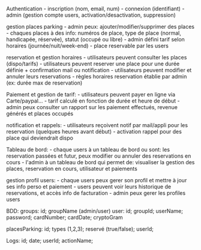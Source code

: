 Authentication
    - inscription (nom, email, num)
    - connexion (identifiant)
    - admin (gestion compte users, activation/desactivation, suppression)

gestion places parking
    - admin peux: ajouter/modifier/supprimer des places
    - chaques places à des info: numéros de place, type de place (normal, handicapée, réservée), statut (occupé ou libre)
    - admin défini tarif selon horaires (journée/nuit/week-end)
    - place reservable par les users

reservation et gestion horaires
    - utilisateurs peuvent consulter les places (dispo/tarifs)
    - utilisateurs peuvent reserver une place pour une durée définie + confirmation mail ou notification
    - utilisateurs peuvent modifier et annuler leurs reservations
    - règles horaires reservation établie par admin (ex: durée max de reservation)

Paiement et gestion de tarif:
    - utilisateurs peuvent payer en ligne via Carte/paypal...
    - tarif calculé en fonction de durée et heure de début
    - admin peux consulter un rapport sur les paiement effectués, revenue générés et places occupés

notification et rappels:
    - utilisateurs reçoivent notif par mail/appli pour les reservation (quelques heures avant début)
    - activation rappel pour des place qui deviendrait dispo

Tableau de bord:
    - chaque users à un tableau de bord ou sont: les reservation passées et futur, peux modifier ou annuler des reservations en cours
    - l'admin à un tableau de bord qui permet de: visualiser la gestion des places, reservation en cours, utilisateur et paiements

gestion profil users:
    - chaque users peux gerer son profil et mettre à jour ses info perso et paiement
    - users peuvent voir leurs historique de reservations, et accès info de facturation
    - admin peux gerer les profiles users


BDD:
groups: id; groupName (admin/user)
user: id; groupId; userName; password; cardNumber; cardDate; cryptoGram

placesParking: id; types (1,2,3); reservé (true/false); userId; 

Logs: id; date; userId; actionName; 
